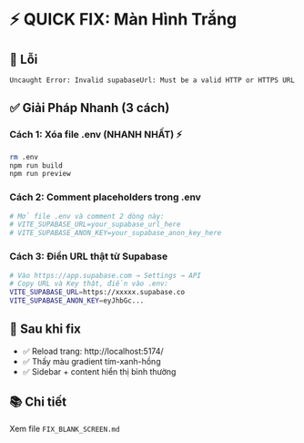 # ⚡ QUICK FIX: Màn Hình Trắng

## 🐛 Lỗi
```
Uncaught Error: Invalid supabaseUrl: Must be a valid HTTP or HTTPS URL
```

## ✅ Giải Pháp Nhanh (3 cách)

### Cách 1: Xóa file .env (NHANH NHẤT) ⚡
```bash
rm .env
npm run build
npm run preview
```

### Cách 2: Comment placeholders trong .env
```bash
# Mở file .env và comment 2 dòng này:
# VITE_SUPABASE_URL=your_supabase_url_here
# VITE_SUPABASE_ANON_KEY=your_supabase_anon_key_here
```

### Cách 3: Điền URL thật từ Supabase
```bash
# Vào https://app.supabase.com → Settings → API
# Copy URL và Key thật, điền vào .env:
VITE_SUPABASE_URL=https://xxxxx.supabase.co
VITE_SUPABASE_ANON_KEY=eyJhbGc...
```

## 🎯 Sau khi fix
- ✅ Reload trang: http://localhost:5174/
- ✅ Thấy màu gradient tím-xanh-hồng
- ✅ Sidebar + content hiển thị bình thường

## 📚 Chi tiết
Xem file `FIX_BLANK_SCREEN.md`
